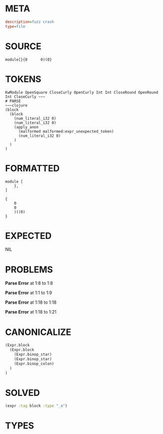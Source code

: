 # META
~~~ini
description=fuzz crash
type=file
~~~
# SOURCE
~~~roc
module[}{0      0)(0}
~~~
# TOKENS
~~~text
KwModule OpenSquare CloseCurly OpenCurly Int Int CloseRound OpenRound Int CloseCurly ~~~
# PARSE
~~~clojure
(block
  (block
    (num_literal_i32 0)
    (num_literal_i32 0)
    (apply_anon
      (malformed malformed:expr_unexpected_token)
      (num_literal_i32 0)
    )
  )
)
~~~
# FORMATTED
~~~roc
module [
	},
]

{
	0
	0
	)((0)
}
~~~
# EXPECTED
NIL
# PROBLEMS
**Parse Error**
at 1:8 to 1:8

**Parse Error**
at 1:1 to 1:9

**Parse Error**
at 1:18 to 1:18

**Parse Error**
at 1:18 to 1:21

# CANONICALIZE
~~~clojure
(Expr.block
  (Expr.block
    (Expr.binop_star)
    (Expr.binop_star)
    (Expr.binop_colon)
  )
)
~~~
# SOLVED
~~~clojure
(expr :tag block :type "_a")
~~~
# TYPES
~~~roc
~~~
